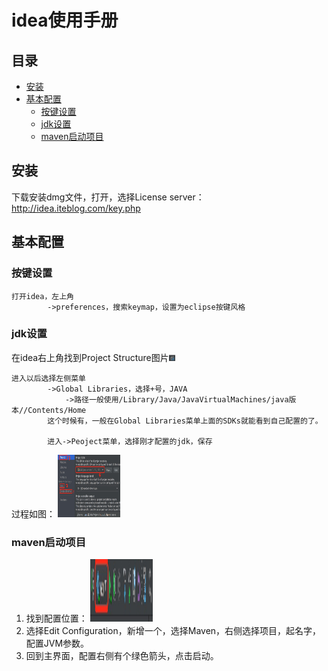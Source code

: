 # idea使用手册

## 目录
- [安装](#install)
- [基本配置](#setting)
    - [按键设置](#keymap)
    - [jdk设置](#jdk)
    - [maven启动项目](#mavenrun)

## <a name="install">安装</a>
下载安装dmg文件，打开，选择License server：http://idea.iteblog.com/key.php

## <a name="setting">基本配置</a>
### <a name="keymap">按键设置</a>
```
打开idea，左上角
        ->preferences，搜索keymap，设置为eclipse按键风格
```

### <a name="jdk">jdk设置</a>
在idea右上角找到Project Structure图片<img src="./idea/projectStructure.png" width="10" height="10" />
```
进入以后选择左侧菜单
        ->Global Libraries，选择+号，JAVA
            ->路径一般使用/Library/Java/JavaVirtualMachines/java版本//Contents/Home
        这个时候有，一般在Global Libraries菜单上面的SDKs就能看到自己配置的了。
        
        进入->Peoject菜单，选择刚才配置的jdk，保存
```
过程如图：
<img src="./idea/jdk.png" width="100" height="100" />

### <a name="mavenrun">maven启动项目</a>
1. 找到配置位置：
    <img src="./idea/mavenrun1.png" width="100" height="100" />
2. 选择Edit Configuration，新增一个，选择Maven，右侧选择项目，起名字，配置JVM参数。
3. 回到主界面，配置右侧有个绿色箭头，点击启动。
